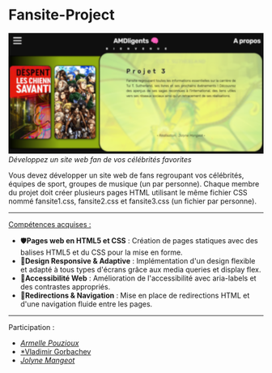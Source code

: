 # Fansite-Project
![Bannière readme](readme_banner.png)
*Développez un site web fan de vos célébrités favorites*

Vous devez développer un site web de fans regroupant vos célébrités,
équipes de sport, groupes de musique (un par personne). Chaque membre
du projet doit créer plusieurs pages HTML utilisant le même fichier CSS
nommé fansite1.css, fansite2.css et fansite3.css (un fichier par personne).

---
<u>Compétences acquises :</u>
- 🛡️**Pages web en HTML5 et CSS** : Création de pages statiques avec des balises HTML5 et du CSS pour la mise en forme.
- 📱**Design Responsive & Adaptive** : Implémentation d'un design flexible et adapté à tous types d'écrans grâce aux media queries et display flex.
- 🔎**Accessibilité Web** : Amélioration de l'accessibilité avec aria-labels et des contrastes appropriés.
- 🔄**Redirections & Navigation** : Mise en place de redirections HTML et d'une navigation fluide entre les pages.

---
Participation :
- [*Armelle Pouzioux*](https://github.com/armelle-pouzioux)
- [*Vladimir Gorbachev](https://github.com/vladimir-gorbachev)
- [*Jolyne Mangeot*](https://github.com/joseph-mangeot)